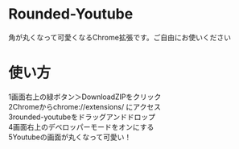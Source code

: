 # Rounded-Youtube

角が丸くなって可愛くなるChrome拡張です。ご自由にお使いください
# 使い方
1画面右上の緑ボタン＞DownloadZIPをクリック  
2Chromeからchrome://extensions/ にアクセス  
3rounded-youtubeをドラッグアンドドロップ  
4画面右上のデベロッパーモードをオンにする  
5Youtubeの画面が丸くなって可愛い！  
